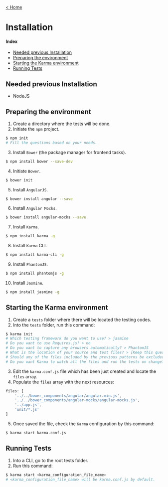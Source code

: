 [< Home](../README.md)

# Installation

#### Index

* [Needed previous Installation](#needed-previous-installation)
* [Preparing the environment](preparing-the-environment)
* [Starting the Karma environment](starting-karma-environment)
* [Running Tests](running-tests)

<a name="needed-previous-installation"></a>
## Needed previous Installation

* NodeJS

<a name="preparing-the-environment"></a>
## Preparing the environment

1. Create a directory where the tests will be done.
2. Initiate the `npm` project.
```sh
$ npm init
# Fill the questions based on your needs.
```
3. Install `Bower` (the package manager for frontend tasks).
```sh
$ npm install bower --save-dev
```
4. Initiate `Bower`.
```sh
$ bower init
```
5. Install `AngularJS`.
```sh
$ bower install angular --save
```
6. Install `Angular Mocks`.
```sh
$ bower install angular-mocks --save
```
7. Install `Karma`.
```sh
$ npm install karma -g
```
8. Install `Karma` CLI.
```sh
$ npm install karma-cli -g
```
9. Install `PhantomJS`.
```sh
$ npm install phantomjs -g
```
10. Install `Jasmine`.
```sh
$ npm install jasmine -g
```

<a name="starting-karma-environment"></a>
## Starting the Karma environment

1. Create a `tests` folder where there will be located the testing codes.
2. Into the `tests` folder, run this command:
```sh
$ karma init
# Which testing framework do you want to use? > jasmine
# Do you want to use Requires.js? > no
# Do you want to capture any browsers automatically? > PhantomJS
# What is the location of your source and test files? > [Keep this question in blank]
# Should any of the files included by the previous patterns be excluded? > [Keep this question in blank]
# Do you want Karma to watch all the files and run the tests on change? > yes
```
3. Edit the `karma.conf.js` file which has been just created and locate the `files` array.
4. Populate the `files` array with the next resources:
```js
files: [
    '../../bower_components/angular/angular.min.js',
    '../../bower_components/angular-mocks/angular-mocks.js',
    '../app.js',
    'unit/*.js'
]
```
5. Once saved the file, check the `Karma` configuration by this command:
```sh
$ karma start karma.conf.js
```

<a name="running-tests"></a>
## Running Tests

1. Into a CLI, go to the root tests folder.
2. Run this command:
```sh
$ karma start <karma_configuration_file_name>
# <karma_configuration_file_name> will be karma.conf.js by default.
```
